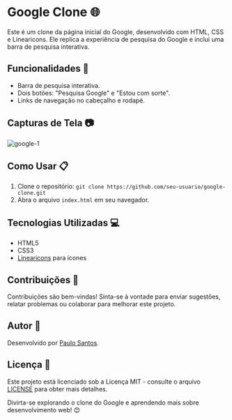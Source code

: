 # Google Clone 🌐

Este é um clone da página inicial do Google, desenvolvido com HTML, CSS e Linearicons. Ele replica a experiência de pesquisa do Google e inclui uma barra de pesquisa interativa.

## Funcionalidades 🚀

- Barra de pesquisa interativa.
- Dois botões: "Pesquisa Google" e "Estou com sorte".
- Links de navegação no cabeçalho e rodapé.

## Capturas de Tela 📷

![google-1](https://user-images.githubusercontent.com/102436341/228942029-64327394-b25c-4cc9-9282-10b22cfe27ac.png)

## Como Usar 📋

1. Clone o repositório: `git clone https://github.com/seu-usuario/google-clone.git`
2. Abra o arquivo `index.html` em seu navegador.

## Tecnologias Utilizadas 💻

- HTML5
- CSS3
- [Linearicons](https://cdn.linearicons.com/free/1.0.0/icon-font.min.css) para ícones

## Contribuições 🤝

Contribuições são bem-vindas! Sinta-se à vontade para enviar sugestões, relatar problemas ou colaborar para melhorar este projeto.

## Autor 👤

Desenvolvido por [Paulo Santos](https://paulo-santos360.github.io/Clone-google/).

## Licença 📄

Este projeto está licenciado sob a Licença MIT - consulte o arquivo [LICENSE](MIT) para obter mais detalhes.

Divirta-se explorando o clone do Google e aprendendo mais sobre desenvolvimento web! 😊
